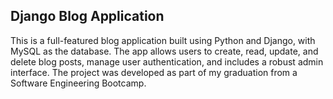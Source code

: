 ## Django Blog Application

This is a full-featured blog application built using Python and Django, with MySQL as the database. The app allows users to create, read, update, and delete blog posts, manage user authentication, and includes a robust admin interface. The project was developed as part of my graduation from a Software Engineering Bootcamp.

